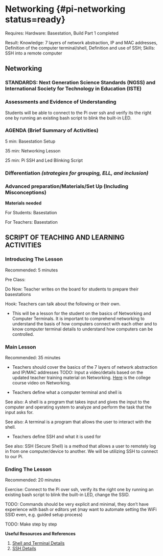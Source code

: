 # Networking {#pi-networking status=ready}

<div class='requirements' markdown='1'>

Requires: Hardware: Basestation, Build Part 1 completed

Result: Knowledge: 7 layers of network abstraction, IP and MAC addresses, Definition of the computer terminal/shell, Definition and use of SSH; Skills: SSH into a remote computer

</div>

## Networking


### STANDARDS: Next Generation Science Standards (NGSS) and International Society for Technology in Education (ISTE)



### Assessments and Evidence of Understanding

Students will be able to connect to the Pi over ssh and verify its the right one by running an existing bash script to blink the built-in LED.

### AGENDA (Brief Summary of Activities)

5 min: Basestation Setup

35 min: Networking Lesson

25 min: Pi SSH and Led Blinking Script

### Differentiation _(strategies for grouping, ELL, and inclusion)_


### Advanced preparation/Materials/Set Up (Including Misconceptions)

**Materials needed**

For Students: Basestation

For Teachers: Basestation


## SCRIPT OF TEACHING AND LEARNING ACTIVITIES


### Introducing The Lesson

Recommended: 5 minutes

Pre Class:

Do Now: Teacher writes on the board for students to prepare their basestations

Hook: Teachers can talk about the following or their own.

-  This will be a lesson for the student on the basics of Networking and Computer Terminals. It is important to comprehend networking to understand the basis of how computers connect with each other and to know computer terminal details to understand how computers can be controlled.


### Main Lesson

Recommended: 35 minutes

- Teachers should cover the basics of the 7 layers of network abstraction and IP/MAC addresses
TODO: Input a video/details based on the updated teacher training material on Networking. [Here](https://edge.edx.org/courses/course-v1:BrownX+CS195R+2018_T1/courseware/0e3596880ec446d8ab63df427e02e9c4/56017f6d3048461b90466ad229ac8df6/?activate_block_id=block-v1%3ABrownX%2BCS195R%2B2018_T1%2Btype%40sequential%2Bblock%4056017f6d3048461b90466ad229ac8df6) is the college course video on Networking.

- Teachers define what a computer terminal and shell is

See also: A shell is a program that takes input and gives the input to the computer and operating system to analyze and perform the task that the input asks for. 

See also: A terminal is a program that allows the user to interact with the shell.

- Teachers define SSH and what it is used for 

See also: SSH (Secure Shell) is a method that allows a user to remotely log in from one computer/device to another. We will be utilizing SSH to connect to our Pi. 

### Ending The Lesson

Recommended: 20 minutes

Exercise: Connect to the Pi over ssh, verify its the right one by running an existing bash script to blink the built-in LED, change the SSID. 

TODO: Commands should be very explicit and minimal, they don’t have experience with bash or editors yet (may want to automate setting the WiFi SSID even, e.g. guided setup process)

TODO: Make step by step 

**Useful Resources and References**
1. [Shell and Terminal Details](http://linuxcommand.org/lc3_lts0010.php)
2. [SSH Details](https://www.ssh.com/ssh/protocol/)